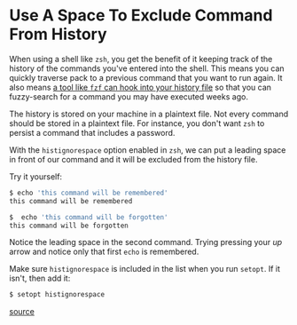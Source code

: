 # Use A Space To Exclude Command From History

When using a shell like `zsh`, you get the benefit of it keeping track of the
history of the commands you've entered into the shell. This means you can
quickly traverse pack to a previous command that you want to run again. It also
means [a tool like `fzf` can hook into your history
file](https://github.com/junegunn/fzf?tab=readme-ov-file#key-bindings-for-command-line)
so that you can fuzzy-search for a command you may have executed weeks ago.

The history is stored on your machine in a plaintext file. Not every command
should be stored in a plaintext file. For instance, you don't want `zsh` to
persist a command that includes a password.

With the `histignorespace` option enabled in `zsh`, we can put a leading space
in front of our command and it will be excluded from the history file.

Try it yourself:

```bash
$ echo 'this command will be remembered'
this command will be remembered

$  echo 'this command will be forgotten'
this command will be forgotten
```

Notice the leading space in the second command. Trying pressing your _up_ arrow
and notice only that first `echo` is remembered.

Make sure `histignorespace` is included in the list when you run `setopt`. If
it isn't, then add it:

```bash
$ setopt histignorespace
```

[source](https://stackoverflow.com/questions/8473121/execute-a-command-without-keeping-it-in-history/49643320#49643320)
